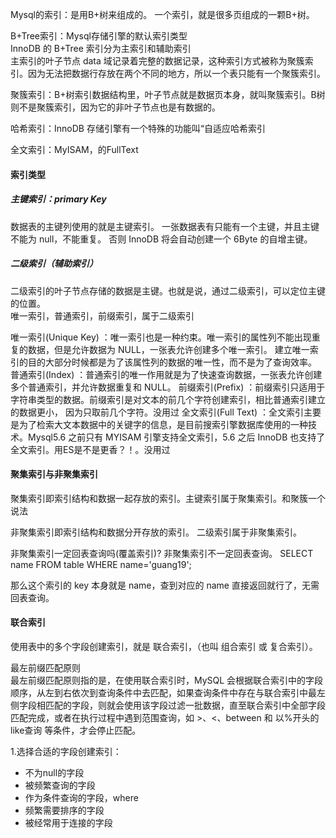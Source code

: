 Mysql的索引：是用B+树来组成的。
一个索引，就是很多页组成的一颗B+树。
 
B+Tree索引：Mysql存储引擎的默认索引类型  
InnoDB 的 B+Tree 索引分为主索引和辅助索引  
主索引的叶子节点 data 域记录着完整的数据记录，这种索引方式被称为聚簇索引。因为无法把数据行存放在两个不同的地方，所以一个表只能有一个聚簇索引。

聚簇索引：B+树索引数据结构里，叶子节点就是数据页本身，就叫聚簇索引。B树则不是聚簇索引，因为它的非叶子节点也是有数据的。

哈希索引：InnoDB 存储引擎有一个特殊的功能叫“自适应哈希索引  

全文索引：MyISAM，的FullText

#### 索引类型

##### 主键索引：primary Key  
数据表的主键列使用的就是主键索引。
一张数据表有只能有一个主键，并且主键不能为 null，不能重复。
否则 InnoDB 将会自动创建一个 6Byte 的自增主键。  

##### 二级索引（辅助索引）
二级索引的叶子节点存储的数据是主键。也就是说，通过二级索引，可以定位主键的位置。  
唯一索引，普通索引，前缀索引，属于二级索引  
  
唯一索引(Unique Key) ：唯一索引也是一种约束。唯一索引的属性列不能出现重复的数据，但是允许数据为 NULL，一张表允许创建多个唯一索引。 建立唯一索引的目的大部分时候都是为了该属性列的数据的唯一性，而不是为了查询效率。
普通索引(Index) ：普通索引的唯一作用就是为了快速查询数据，一张表允许创建多个普通索引，并允许数据重复和 NULL。
前缀索引(Prefix) ：前缀索引只适用于字符串类型的数据。前缀索引是对文本的前几个字符创建索引，相比普通索引建立的数据更小， 因为只取前几个字符。没用过
全文索引(Full Text) ：全文索引主要是为了检索大文本数据中的关键字的信息，是目前搜索引擎数据库使用的一种技术。Mysql5.6 之前只有 MYISAM 引擎支持全文索引，5.6 之后 InnoDB 也支持了全文索引。用ES是不是更香？！。没用过

#### 聚集索引与非聚集索引

聚集索引即索引结构和数据一起存放的索引。主键索引属于聚集索引。和聚簇一个说法

非聚集索引即索引结构和数据分开存放的索引。
二级索引属于非聚集索引。

非聚集索引一定回表查询吗(覆盖索引)?
非聚集索引不一定回表查询。
SELECT name FROM table WHERE name='guang19';

那么这个索引的 key 本身就是 name，查到对应的 name 直接返回就行了，无需回表查询。

#### 联合索引
使用表中的多个字段创建索引，就是 联合索引，（也叫 组合索引 或 复合索引）。

最左前缀匹配原则  
最左前缀匹配原则指的是，在使用联合索引时，MySQL 会根据联合索引中的字段顺序，从左到右依次到查询条件中去匹配，如果查询条件中存在与联合索引中最左侧字段相匹配的字段，则就会使用该字段过滤一批数据，直至联合索引中全部字段匹配完成，或者在执行过程中遇到范围查询，如 >、<、between 和 以%开头的like查询 等条件，才会停止匹配。

1.选择合适的字段创建索引：
* 不为null的字段
* 被频繁查询的字段
* 作为条件查询的字段，where
* 频繁需要排序的字段
* 被经常用于连接的字段  

